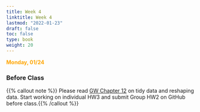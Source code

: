 ```yaml
---
title: Week 4 
linktitle: Week 4
lastmod: "2022-01-23"
draft: false  
toc: false  
type: book  
weight: 20
---
```


<span style="color:orange">**Monday, 01/24**</span>

### Before Class

{{% callout note %}}
Please read [GW Chapter 12](https://r4ds.had.co.nz/tidy-data.html) on tidy data and reshaping data. Start working on individual HW3 and submit Group HW2 on GitHub before class.{{% /callout %}}
